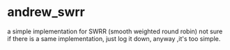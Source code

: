 # andrew_swrr
a simple implementation for SWRR (smooth weighted round robin)
not sure if there is a same implementation, just log it down, anyway ,it's too simple.

